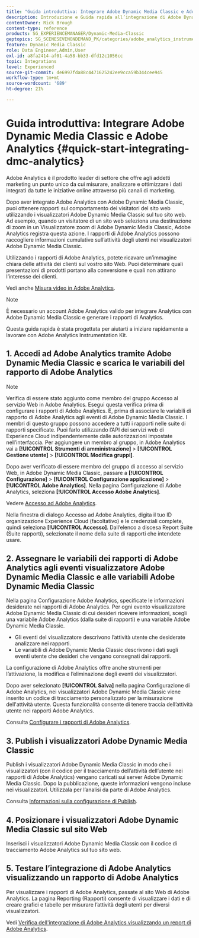 ```yaml
---
title: "Guida introduttiva: Integrare Adobe Dynamic Media Classic e Adobe Analytics"
description: Introduzione e Guida rapida all’integrazione di Adobe Dynamic Media Classic e Adobe Analytics.
contentOwner: Rick Brough
content-type: reference
products: SG_EXPERIENCEMANAGER/Dynamic-Media-Classic
geptopics: SG_SCENESEVENONDEMAND_PK/categories/adobe_analytics_instrumentation_kit
feature: Dynamic Media Classic
role: Data Engineer,Admin,User
exl-id: a8fa2414-af01-4a58-bb33-dfd12c1056cc
topic: Integrations
level: Experienced
source-git-commit: de6997fda88c4471625242ee9cca59b344cee945
workflow-type: tm+mt
source-wordcount: '689'
ht-degree: 21%

---
```


# Guida introduttiva: Integrare Adobe Dynamic Media Classic e Adobe Analytics {#quick-start-integrating-dmc-analytics}

Adobe Analytics è il prodotto leader di settore che offre agli addetti marketing un punto unico da cui misurare, analizzare e ottimizzare i dati integrati da tutte le iniziative online attraverso più canali di marketing.

Dopo aver integrato Adobe Analytics con Adobe Dynamic Media Classic, puoi ottenere rapporti sul comportamento dei visitatori del sito web utilizzando i visualizzatori Adobe Dynamic Media Classic sul tuo sito web. Ad esempio, quando un visitatore di un sito web seleziona una destinazione di zoom in un Visualizzatore zoom di Adobe Dynamic Media Classic, Adobe Analytics registra questa azione. I rapporti di Adobe Analytics possono raccogliere informazioni cumulative sull’attività degli utenti nei visualizzatori Adobe Dynamic Media Classic.

Utilizzando i rapporti di Adobe Analytics, potete ricavare un’immagine chiara delle attività dei clienti sul vostro sito Web. Puoi determinare quali presentazioni di prodotti portano alla conversione e quali non attirano l’interesse dei clienti.

Vedi anche [Misura video in Adobe Analytics](https://experienceleague.adobe.com/en/docs/media-analytics/using/media-overview).

>[!NOTE]
>
>È necessario un account Adobe Analytics valido per integrare Analytics con Adobe Dynamic Media Classic e generare i rapporti di Analytics.

Questa guida rapida è stata progettata per aiutarti a iniziare rapidamente a lavorare con Adobe Analytics Instrumentation Kit.

## 1. Accedi ad Adobe Analytics tramite Adobe Dynamic Media Classic e scarica le variabili del rapporto di Adobe Analytics

>[!NOTE]
>
>Verifica di essere stato aggiunto come membro del gruppo Accesso al servizio Web in Adobe Analytics. Esegui questa verifica prima di configurare i rapporti di Adobe Analytics. E, prima di associare le variabili di rapporto di Adobe Analytics agli eventi di Adobe Dynamic Media Classic. I membri di questo gruppo possono accedere a tutti i rapporti nelle suite di rapporti specificate. Puoi farlo utilizzando l’API dei servizi web di Experience Cloud indipendentemente dalle autorizzazioni impostate nell’interfaccia. Per aggiungere un membro al gruppo, in Adobe Analytics vai a **[!UICONTROL Strumenti di amministrazione]** > **[!UICONTROL Gestione utente]** > **[!UICONTROL Modifica gruppi]**.

Dopo aver verificato di essere membro del gruppo di accesso al servizio Web, in Adobe Dynamic Media Classic, passare a **[!UICONTROL Configurazione]** > **[!UICONTROL Configurazione applicazione]** > **[!UICONTROL Adobe Analytics]**. Nella pagina Configurazione di Adobe Analytics, seleziona **[!UICONTROL Accesso Adobe Analytics]**.

Vedere [Accesso ad Adobe Analytics](log-analytics.md#log_in_to_adobe_analytics).

Nella finestra di dialogo Accesso ad Adobe Analytics, digita il tuo ID organizzazione Experience Cloud (facoltativo) e le credenziali complete, quindi seleziona **[!UICONTROL Accesso]**. Dall’elenco a discesa Report Suite (Suite rapporti), selezionate il nome della suite di rapporti che intendete usare.

## 2. Assegnare le variabili dei rapporti di Adobe Analytics agli eventi visualizzatore Adobe Dynamic Media Classic e alle variabili Adobe Dynamic Media Classic

Nella pagina Configurazione Adobe Analytics, specificate le informazioni desiderate nei rapporti di Adobe Analytics. Per ogni evento visualizzatore Adobe Dynamic Media Classic di cui desideri ricevere informazioni, scegli una variabile Adobe Analytics (dalla suite di rapporti) e una variabile Adobe Dynamic Media Classic.

* Gli eventi del visualizzatore descrivono l’attività utente che desiderate analizzare nei rapporti.
* Le variabili di Adobe Dynamic Media Classic descrivono i dati sugli eventi utente che desideri che vengano consegnati dai rapporti.

La configurazione di Adobe Analytics offre anche strumenti per l’attivazione, la modifica e l’eliminazione degli eventi dei visualizzatori.

Dopo aver selezionato **[!UICONTROL Salva]** nella pagina Configurazione di Adobe Analytics, nei visualizzatori Adobe Dynamic Media Classic viene inserito un codice di tracciamento personalizzato per la misurazione dell&#39;attività utente. Questa funzionalità consente di tenere traccia dell’attività utente nei rapporti Adobe Analytics.

Consulta [Configurare i rapporti di Adobe Analytics](configuring-analytics-reports.md#configuring_adobe_analytics_reports).

## 3. Publish i visualizzatori Adobe Dynamic Media Classic

Publish i visualizzatori Adobe Dynamic Media Classic in modo che i visualizzatori (con il codice per il tracciamento dell’attività dell’utente nei rapporti di Adobe Analytics) vengano caricati sui server Adobe Dynamic Media Classic. Dopo la pubblicazione, queste informazioni vengono incluse nei visualizzatori. Utilizzala per l’analisi da parte di Adobe Analytics.

Consulta [Informazioni sulla configurazione di Publish](publishing-analytics-configuration-information.md#publishing_adobe_analytics_configuration_information).

## 4. Posizionare i visualizzatori Adobe Dynamic Media Classic sul sito Web

Inserisci i visualizzatori Adobe Dynamic Media Classic con il codice di tracciamento Adobe Analytics sul tuo sito web.

## 5. Testare l’integrazione di Adobe Analytics visualizzando un rapporto di Adobe Analytics

Per visualizzare i rapporti di Adobe Analytics, passate al sito Web di Adobe Analytics. La pagina Reporting (Rapporti) consente di visualizzare i dati e di creare grafici e tabelle per misurare l’attività degli utenti per diversi visualizzatori.

Vedi [Verifica dell&#39;integrazione di Adobe Analytics visualizzando un report di Adobe Analytics](testing-integration-viewing-analytics-report.md#testing_the_integration_by_viewing_an_adobe_analytics_report).
